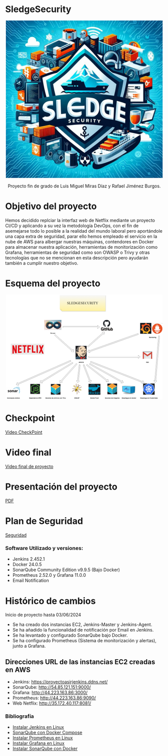 # SledgeSecurity


<p align="center"><img src="logosledgesecurity.jpg" alt="drawing" style="width:500px;"/></p>

<p align="center">Proyecto fin de grado de Luis Miguel Miras Díaz y Rafael Jiménez Burgos.</p>

# Objetivo del proyecto
<p align="left">Hemos decidido replciar la interfaz web de Netflix mediante un proyecto CI/CD y aplicando a su vez la metodología DevOps, con el fin de asemejarse todo lo posible a la realidad del mundo laboral pero aportándole una capa extra de seguridad, parar ello hemos empleado el servicio en la nube de AWS para albergar nuestras máquinas, contendores en Docker para almacenar nuestra aplicación, herramientas de monitorización como Grafana, herramientas de seguridad como son OWASP o Trivy y otras tecnologías que no se mencionan en esta descripción pero ayudarán también a cumplir nuestro objetivo.</p>

# Esquema del proyecto


<p align="center"><img src="proyecto.ligth.drawio.png" alt="drawing" style="width:500px;"/></p>

# Checkpoint
[Video CheckPoint](https://youtu.be/CTjzCZpz3cc)

# Video final
[Video final de proyecto](https://youtu.be/rcl0OyXX8Us)

# Presentación del proyecto
[PDF](https://drive.google.com/file/d/19DlPgO09PR1xiacRM9loUG8luHRh3PAU/view?usp=sharing)

# Plan de Seguridad
[Seguridad](https://drive.google.com/file/d/1mKfZqmBkIZlaDVKTDHgvJsAPtrNdZXIF/view?usp=sharing)

### Software Utilizado y versiones:
- Jenkins 2.452.1
- Docker 24.0.5
- SonarQube Community Edition v9.9.5 (Bajo Docker)
- Prometheus 2.52.0 y Grafana 11.0.0
- Email Notification

# Histórico de cambios
Inicio de proyecto hasta 03/06/2024
- Se ha creado dos instancias EC2, Jenkins-Master y Jenkins-Agent.
- Se ha añadido la funcionalidad de notificación por Email en Jenkins.
- Se ha levantado y configurado SonarQube bajo Docker.
- Se ha configurado Prometheus (Sistema de monitorización y alertas), junto a Grafana.

## Direcciones URL de las instancias EC2 creadas en AWS
* Jenkins: https://proyectoasirjenkins.ddns.net/
* SonarQube: http://54.85.121.151:9000/
* Grafana: http://44.223.163.86:3000/
* Prometheus: http://44.223.163.86:9090/
* Web Netflix: http://35.172.40.117:8081/

### Bibliografía
- [Instalar Jenkins en Linux](https://www.jenkins.io/doc/book/installing/linux/)
- [SonarQube con Docker Compose](https://medium.com/@denis.verkhovsky/sonarqube-with-docker-compose-complete-tutorial-2aaa8d0771d4)
- [Instalar Prometheus en Linux](https://prometheus.io/docs/prometheus/latest/getting_started/)
- [Instalar Grafana en Linux](https://grafana.com/docs/grafana/latest/setup-grafana/installation/debian/)
- [Instalar SonarQube con Docker](https://docs.sonarsource.com/sonarqube/latest/setup-and-upgrade/install-the-server/installing-sonarqube-from-docker/)
